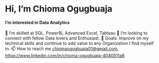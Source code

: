 # Hi, I’m Chioma Ogugbuaja
#### **I’m interested in Data Analytics**
🌱 I’m skilled at SQL, PowerBi, Advanced Excel, Tableau
💞️ I’m looking to connect with fellow Data lovers and Enthusiast.
🥅 Goals: Improve on my technical skills and continue to add value to any Organization I
find myself in.
📫 How to reach me chiomaogugbuaja01@gmail.com, https://www.linkedin.com/in/chioma-ogugbuaja-4040511a6
